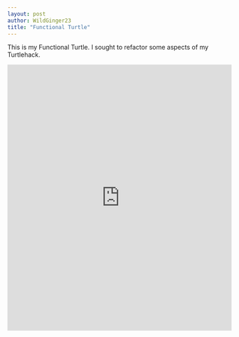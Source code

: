 ```yaml
---
layout: post
author: WildGinger23
title: "Functional Turtle"
---
```


This is my Functional Turtle. I sought to refactor some aspects of my Turtlehack.

<iframe src="https://trinket.io/embed/python/cc6e6a7bc8" width="100%" height="600" frameborder="0" marginwidth="0" marginheight="0" allowfullscreen></iframe>

